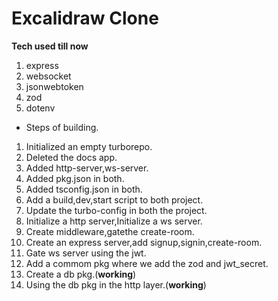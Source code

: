 # Excalidraw Clone
**Tech used till now**
1. express
2. websocket
3. jsonwebtoken
4. zod
5. dotenv

- Steps of building.
1. Initialized an empty turborepo.
2. Deleted the docs app.
3. Added http-server,ws-server.
4.  Added pkg.json in both.
5.  Added tsconfig.json in both.
6.  Add a build,dev,start script to both project.
7.  Update the turbo-config in both the project.
8.  Initialize a http server,Initialize a ws server.
9.  Create middleware,gatethe create-room.
10. Create an express server,add signup,signin,create-room.
11. Gate ws server using the jwt.
12.  Add a commom pkg where we add the zod and jwt_secret.
13.  Create a db pkg.(**working**)
14.  Using the db pkg in the http layer.(**working**)
  
